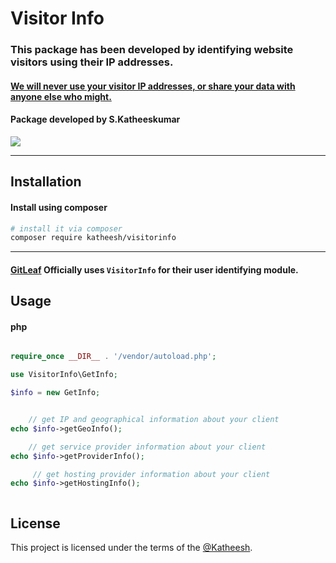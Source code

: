 # Visitor Info

### This package has been developed by identifying website visitors using their IP addresses. 
#### [We will never use your visitor IP addresses, or share your data with anyone else who might.](https://gitleaf.com/privacy-policy)
#### Package developed by S.Katheeskumar
<img src="https://gitleaf.com/img/quote.png"/>
<hr/>

## Installation

#### Install using composer
```bash
# install it via composer
composer require katheesh/visitorinfo

```
<hr>

#### [GitLeaf](https://gitleaf.com/) Officially uses `VisitorInfo` for their user identifying module.

## Usage

#### php

```php

require_once __DIR__ . '/vendor/autoload.php';

use VisitorInfo\GetInfo;

$info = new GetInfo;


    // get IP and geographical information about your client
echo $info->getGeoInfo();

    // get service provider information about your client
echo $info->getProviderInfo();

     // get hosting provider information about your client
echo $info->getHostingInfo();



```


## License

This project is licensed under the terms of the
[@Katheesh](https://katheesh.gitleaf.com/).